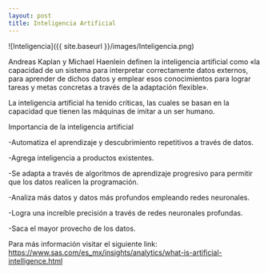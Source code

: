 ```yaml
---
layout: post
title: Inteligencia Artificial
---
```


![Inteligencia]({{ site.baseurl }}/images/Inteligencia.png)

Andreas Kaplan y Michael Haenlein definen la inteligencia artificial como «la capacidad de un sistema para interpretar correctamente 
datos externos, para aprender de dichos datos y emplear esos conocimientos para lograr tareas y metas concretas a través de la adaptación flexible».

La inteligencia artificial ha tenido críticas, las cuales se basan en la capacidad que tienen las máquinas de imitar a un ser humano.

   Importancia de la inteligencia artificial
 
-Automatiza el aprendizaje y descubrimiento repetitivos a través de datos.

-Agrega inteligencia a productos existentes.

-Se adapta a través de algoritmos de aprendizaje progresivo para permitir que 
 los datos realicen la programación.
 
-Analiza más datos y datos más profundos empleando redes neuronales.

-Logra una increíble precisión a través de redes neuronales profundas.

-Saca el mayor provecho de los datos.

Para más información visitar el siguiente link: https://www.sas.com/es_mx/insights/analytics/what-is-artificial-intelligence.html

